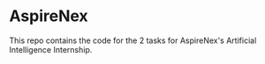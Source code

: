 # AspireNex
This repo contains the code for the 2 tasks for AspireNex's Artificial Intelligence Internship.

